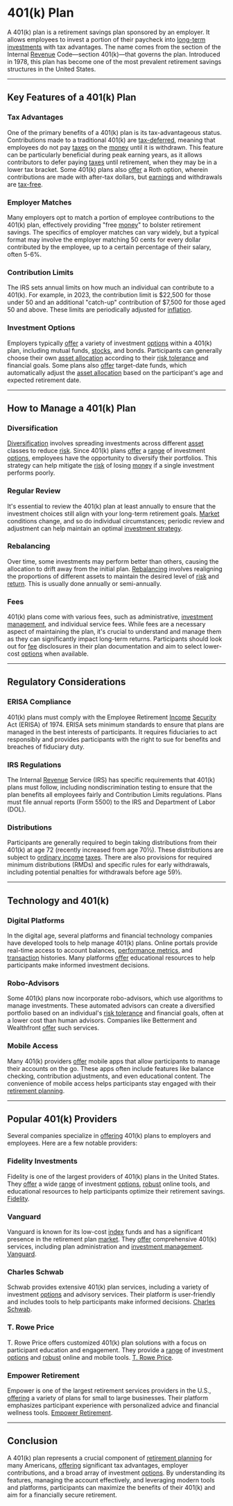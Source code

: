 # 401(k) Plan

A 401(k) plan is a retirement savings plan sponsored by an employer. It allows employees to invest a portion of their paycheck into [long-term investments](../l/long-term_investments.md) with tax advantages. The name comes from the section of the Internal [Revenue](../r/revenue.md) Code—section 401(k)—that governs the plan. Introduced in 1978, this plan has become one of the most prevalent retirement savings structures in the United States. 

---

## Key Features of a 401(k) Plan

### Tax Advantages
One of the primary benefits of a 401(k) plan is its tax-advantageous status. Contributions made to a traditional 401(k) are [tax-deferred](../t/tax_deferred.md), meaning that employees do not pay [taxes](../t/taxes.md) on the [money](../m/money.md) until it is withdrawn. This feature can be particularly beneficial during peak earning years, as it allows contributors to defer paying [taxes](../t/taxes.md) until retirement, when they may be in a lower tax bracket. Some 401(k) plans also [offer](../o/offer.md) a Roth option, wherein contributions are made with after-tax dollars, but [earnings](../e/earnings.md) and withdrawals are [tax-free](../t/tax_free.md).

### Employer Matches
Many employers opt to match a portion of employee contributions to the 401(k) plan, effectively providing "free [money](../m/money.md)" to bolster retirement savings. The specifics of employer matches can vary widely, but a typical format may involve the employer matching 50 cents for every dollar contributed by the employee, up to a certain percentage of their salary, often 5-6%.

### Contribution Limits
The IRS sets annual limits on how much an individual can contribute to a 401(k). For example, in 2023, the contribution limit is $22,500 for those under 50 and an additional "catch-up" contribution of $7,500 for those aged 50 and above. These limits are periodically adjusted for [inflation](../i/inflation.md).

### Investment Options
Employers typically [offer](../o/offer.md) a variety of investment [options](../o/options.md) within a 401(k) plan, including mutual funds, [stocks](../s/stock.md), and bonds. Participants can generally choose their own [asset allocation](../a/asset_allocation.md) according to their [risk tolerance](../r/risk_tolerance.md) and financial goals. Some plans also [offer](../o/offer.md) target-date funds, which automatically adjust the [asset allocation](../a/asset_allocation.md) based on the participant's age and expected retirement date.

---

## How to Manage a 401(k) Plan

### Diversification
[Diversification](../d/diversification.md) involves spreading investments across different [asset](../a/asset.md) classes to reduce [risk](../r/risk.md). Since 401(k) plans [offer](../o/offer.md) a [range](../r/range.md) of investment [options](../o/options.md), employees have the opportunity to diversify their portfolios. This strategy can help mitigate the [risk](../r/risk.md) of losing [money](../m/money.md) if a single investment performs poorly.

### Regular Review
It's essential to review the 401(k) plan at least annually to ensure that the investment choices still align with your long-term retirement goals. [Market](../m/market.md) conditions change, and so do individual circumstances; periodic review and adjustment can help maintain an optimal [investment strategy](../i/investment_strategy.md).

### Rebalancing
Over time, some investments may perform better than others, causing the allocation to drift away from the initial plan. [Rebalancing](../r/rebalancing.md) involves realigning the proportions of different assets to maintain the desired level of [risk](../r/risk.md) and [return](../r/return.md). This is usually done annually or semi-annually.

### Fees
401(k) plans come with various fees, such as administrative, [investment management](../i/investment_management.md), and individual service fees. While fees are a necessary aspect of maintaining the plan, it's crucial to understand and manage them as they can significantly impact long-term returns. Participants should look out for [fee](../f/fee.md) disclosures in their plan documentation and aim to select lower-cost [options](../o/options.md) when available.

---

## Regulatory Considerations

### ERISA Compliance
401(k) plans must comply with the Employee Retirement [Income](../i/income.md) [Security](../s/security.md) Act (ERISA) of 1974. ERISA sets minimum standards to ensure that plans are managed in the best interests of participants. It requires fiduciaries to act responsibly and provides participants with the right to sue for benefits and breaches of fiduciary duty.

### IRS Regulations
The Internal [Revenue](../r/revenue.md) Service (IRS) has specific requirements that 401(k) plans must follow, including nondiscrimination testing to ensure that the plan benefits all employees fairly and Contribution Limits regulations. Plans must file annual reports (Form 5500) to the IRS and Department of Labor (DOL).

### Distributions
Participants are generally required to begin taking distributions from their 401(k) at age 72 (recently increased from age 70½). These distributions are subject to [ordinary income](../o/ordinary_income.md) [taxes](../t/taxes.md). There are also provisions for required minimum distributions (RMDs) and specific rules for early withdrawals, including potential penalties for withdrawals before age 59½.

---

## Technology and 401(k)

### Digital Platforms
In the digital age, several platforms and financial technology companies have developed tools to help manage 401(k) plans. Online portals provide real-time access to account balances, [performance metrics](../p/performance_metrics.md), and [transaction](../t/transaction.md) histories. Many platforms [offer](../o/offer.md) educational resources to help participants make informed investment decisions.

### Robo-Advisors
Some 401(k) plans now incorporate robo-advisors, which use algorithms to manage investments. These automated advisors can create a diversified portfolio based on an individual's [risk tolerance](../r/risk_tolerance.md) and financial goals, often at a lower cost than human advisors. Companies like Betterment and Wealthfront [offer](../o/offer.md) such services.

### Mobile Access
Many 401(k) providers [offer](../o/offer.md) mobile apps that allow participants to manage their accounts on the go. These apps often include features like balance checking, contribution adjustments, and even educational content. The convenience of mobile access helps participants stay engaged with their [retirement planning](../r/retirement_planning.md).

---

## Popular 401(k) Providers

Several companies specialize in [offering](../o/offering.md) 401(k) plans to employers and employees. Here are a few notable providers:

### Fidelity Investments
Fidelity is one of the largest providers of 401(k) plans in the United States. They [offer](../o/offer.md) a wide [range](../r/range.md) of investment [options](../o/options.md), [robust](../r/robust.md) online tools, and educational resources to help participants optimize their retirement savings. [Fidelity](https://www.fidelity.com).

### Vanguard
Vanguard is known for its low-cost [index](../i/index_instrument.md) funds and has a significant presence in the retirement plan [market](../m/market.md). They [offer](../o/offer.md) comprehensive 401(k) services, including plan administration and [investment management](../i/investment_management.md). [Vanguard](https://www.vanguard.com).

### Charles Schwab
Schwab provides extensive 401(k) plan services, including a variety of investment [options](../o/options.md) and advisory services. Their platform is user-friendly and includes tools to help participants make informed decisions. [Charles Schwab](https://www.schwab.com).

### T. Rowe Price
T. Rowe Price offers customized 401(k) plan solutions with a focus on participant education and engagement. They provide a [range](../r/range.md) of investment [options](../o/options.md) and [robust](../r/robust.md) online and mobile tools. [T. Rowe Price](https://www.troweprice.com).

### Empower Retirement
Empower is one of the largest retirement services providers in the U.S., [offering](../o/offering.md) a variety of plans for small to large businesses. Their platform emphasizes participant experience with personalized advice and financial wellness tools. [Empower Retirement](https://www.empower-retirement.com).

---

## Conclusion

A 401(k) plan represents a crucial component of [retirement planning](../r/retirement_planning.md) for many Americans, [offering](../o/offering.md) significant tax advantages, employer contributions, and a broad array of investment [options](../o/options.md). By understanding its features, managing the account effectively, and leveraging modern tools and platforms, participants can maximize the benefits of their 401(k) and aim for a financially secure retirement.